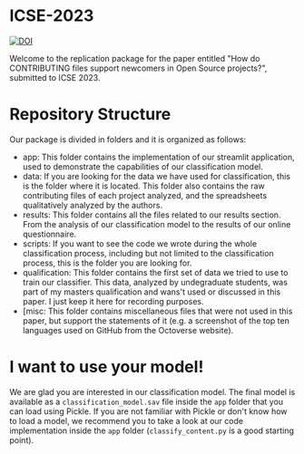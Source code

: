 # ICSE-2023
[![DOI](https://zenodo.org/badge/202890143.svg)](https://zenodo.org/badge/latestdoi/202890143)

Welcome to the replication package for the paper entitled "How do CONTRIBUTING files support newcomers in Open Source projects?", submitted to ICSE 2023. 

# Repository Structure 
Our package is divided in folders and it is organized as follows:
- app: This folder contains the implementation of our streamlit application, used to demonstrate the capabilities of our classification model. 
- data: If you are looking for the data we have used for classification, this is the folder where it is located. This folder also contains the raw contributing files of each project analyzed, and the spreadsheets qualitatively analyzed by the authors. 
- results: This folder contains all the files related to our results section. From the analysis of our classification model to the results of our online questionnaire.
- scripts: If you want to see the code we wrote during the whole classification process, including but not limited to the classification process, this is the folder you are looking for.
- qualification: This folder contains the first set of data we tried to use to train our classifier. This data, analyzed by undegraduate students, was part of my masters qualification and wans't used or discussed in this paper. I just keep it here for recording purposes. 
- [misc: This folder contains miscellaneous files that were not used in this paper, but support the statements of it (e.g. a screenshot of the top ten languages used on GitHub from the Octoverse website).

# I want to use your model!
We are glad you are interested in our classification model. The final model is available as a `classification_model.sav` file inside the `app` folder that you can load using Pickle. If you are not familiar with Pickle or don't know how to load a model, we recommend you to take a look at our code implementation inside the `app` folder (`classify_content.py` is a good starting point).

